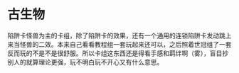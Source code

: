 # 古生物

陷阱卡怪兽为主的卡组，除了陷阱卡的效果，还有一个通用的连锁陷阱卡发动跳上来当怪兽的二效。本来自己看看教程组一套玩起来还可以，之后照着世冠组了一套反而玩的不是不是很舒服。所以卡组这东西还是得看手感和羁绊啊（雾），盲目抄别人的就算理论更强，玩不明白玩不开心又有什么意思。
